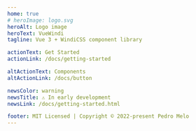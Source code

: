 ```yaml
---
home: true
# heroImage: logo.svg
heroAlt: Logo image
heroText: VueWindi
tagline: Vue 3 + WindiCSS component library

actionText: Get Started
actionLink: /docs/getting-started

altActionText: Components
altActionLink: /docs/button

newsColor: warning
newsTitle: ⚠ In early development 
newsLink: /docs/getting-started.html

footer: MIT Licensed | Copyright © 2022-present Pedro Melo
---
```


